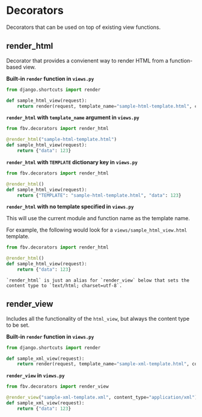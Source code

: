 # Decorators

Decorators that can be used on top of existing view functions.

## render_html

Decorator that provides a convienent way to render HTML from a function-based view.

**Built-in `render` function in `views.py`**

```python
from django.shortcuts import render

def sample_html_view(request):
    return render(request, template_name="sample-html-template.html", context={"data": 123})
```

**`render_html` with `template_name` argument in `views.py`**

```python
from fbv.decorators import render_html

@render_html("sample-html-template.html")
def sample_html_view(request):
    return {"data": 123}
```

**`render_html` with `TEMPLATE` dictionary key in `views.py`**

```python
from fbv.decorators import render_html

@render_html()
def sample_html_view(request):
    return {"TEMPLATE": "sample-html-template.html", "data": 123}
```

**`render_html` with no template specified in `views.py`**

This will use the current module and function name as the template name.

For example, the following would look for a `views/sample_html_view.html` template.

```python
from fbv.decorators import render_html

@render_html()
def sample_html_view(request):
    return {"data": 123}
```

```{note}
`render_html` is just an alias for `render_view` below that sets the content type to `text/html; charset=utf-8`.
```

## render_view

Includes all the functionality of the `html_view`, but always the content type to be set.

**Built-in `render` function in `views.py`**

```python
from django.shortcuts import render

def sample_xml_view(request):
    return render(request, template_name="sample-xml-template.html", context={"data": 123}, content_type="application/xml")
```

**`render_view` in `views.py`**

```python
from fbv.decorators import render_view

@render_view("sample-xml-template.xml", content_type="application/xml")
def sample_xml_view(request):
    return {"data": 123}
```
